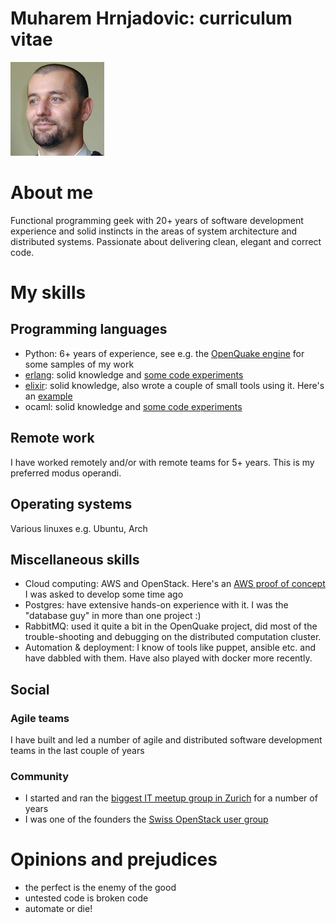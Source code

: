 # Muharem Hrnjadovic: curriculum vitae

![Muharem Hrnjadovic](images/picture.jpg)

# About me
Functional programming geek with 20+ years of software development experience
and solid instincts in the areas of system architecture and distributed
systems. Passionate about delivering clean, elegant and correct code.

# My skills

## Programming languages
 * Python: 6+ years of experience, see e.g. the [OpenQuake engine](https://github.com/gem/oq-engine) for some samples of my work
 * [erlang](https://www.fastcompany.com/3026758/inside-erlang-the-rare-programming-language-behind-whatsapps-success): solid knowledge and [some code experiments](https://github.com/freizeit/exercises/tree/master/cj-a-store-credit/erlang)
 * [elixir](https://pragprog.com/book/elixir/programming-elixir): solid knowledge, also wrote a couple of small tools using it.
   Here's an [example](https://github.com/arbeit/mmt)
 * ocaml: solid knowledge and [some code experiments](https://github.com/freizeit/exercises/tree/master/cj-a-store-credit/ocaml)

## Remote work
I have worked remotely and/or with remote teams for 5+ years. This is my preferred modus operandi.

## Operating systems
Various linuxes e.g. Ubuntu, Arch

## Miscellaneous skills
 * Cloud computing: AWS and OpenStack. Here's an [AWS proof of concept](https://github.com/freizeit/auto-scaling-demo) I was asked to develop some time ago
 * Postgres: have extensive hands-on experience with it. I was the "database guy" in more than one project :)
 * RabbitMQ: used it quite a bit in the OpenQuake project, did most of the trouble-shooting and debugging on the distributed computation cluster.
 * Automation & deployment: I know of tools like puppet, ansible etc. and have dabbled with them. Have also played with docker more recently.

## Social
### Agile teams
I have built and led a number of agile and distributed software development teams in the last couple of years

### Community
 * I started and ran the [biggest IT meetup group in Zurich](http://www.meetup.com/zhgeeks/) for a number of years
 * I was one of the founders the [Swiss OpenStack user group](http://www.meetup.com/openstack-ch/)

# Opinions and prejudices

 * the perfect is the enemy of the good
 * untested code is broken code
 * automate or die!

